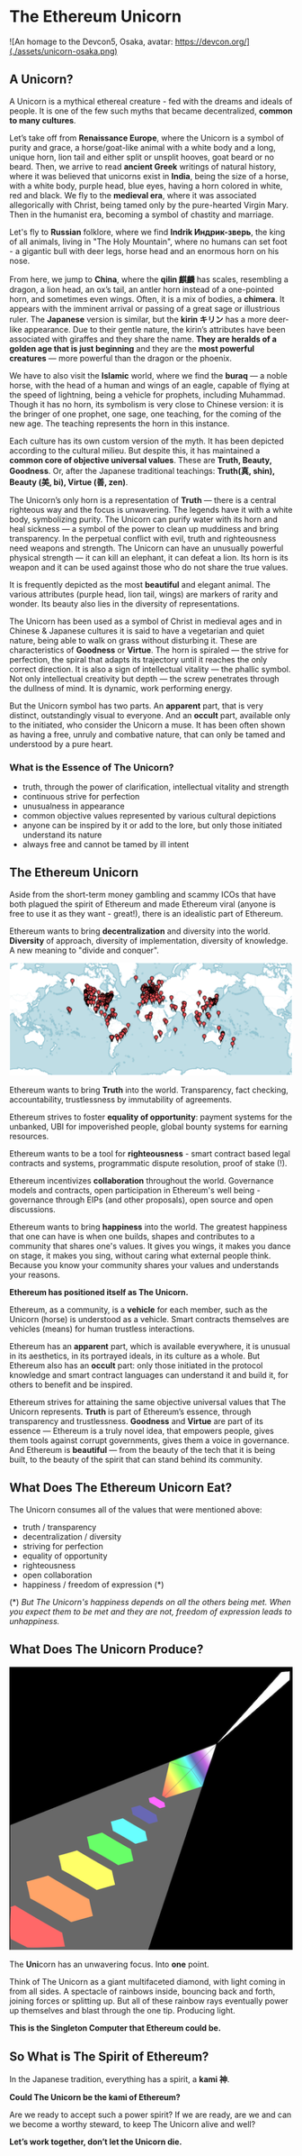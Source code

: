 # The Ethereum Unicorn

![An homage to the Devcon5, Osaka, avatar: https://devcon.org/](./assets/unicorn-osaka.png)

## A Unicorn?

A Unicorn is a mythical ethereal creature - fed with the dreams and ideals of people. It is one of the few such myths that became decentralized, **common to many cultures**.

Let’s take off from **Renaissance Europe**, where the Unicorn is a symbol of purity and grace, a horse/goat-like animal with a white body and a long, unique horn, lion tail and either split or unsplit hooves, goat beard or no beard. Then, we arrive to read **ancient Greek** writings of natural history, where it was believed that unicorns exist in **India**, being the size of a horse, with a white body, purple head, blue eyes, having a horn colored in white, red and black. We fly to the **medieval era**, where it was associated allegorically with Christ, being tamed only by the pure-hearted Virgin Mary. Then in the humanist era, becoming a symbol of chastity and marriage.

Let's fly to **Russian** folklore, where we find **Indrik Индрик-зверь**, the king of all animals, living in "The Holy Mountain", where no humans can set foot - a gigantic bull with deer legs, horse head and an enormous horn on his nose.

From here, we jump to **China**, where the **qilin 麒麟** has scales, resembling a dragon, a lion head, an ox’s tail, an antler horn instead of a one-pointed horn, and sometimes even wings. Often, it is a mix of bodies, a **chimera**. It appears with the imminent arrival or passing of a great sage or illustrious ruler. The **Japanese** version is similar, but the **kirin キリン** has a more deer-like appearance. Due to their gentle nature, the kirin’s attributes have been associated with giraffes and they share the name. **They are heralds of a golden age that is just beginning** and they are the **most powerful creatures** — more powerful than the dragon or the phoenix.

We have to also visit the **Islamic** world, where we find the **buraq** — a noble horse, with the head of a human and wings of an eagle, capable of flying at the speed of lightning, being a vehicle for prophets, including Muhammad. Though it has no horn, its symbolism is very close to Chinese version: it is the bringer of one prophet, one sage, one teaching, for the coming of the new age. The teaching represents the horn in this instance.

Each culture has its own custom version of the myth. It has been depicted according to the cultural milieu. But despite this, it has maintained a **common core of objective universal values**. These are **Truth, Beauty, Goodness**. Or, after the Japanese traditional teachings: **Truth(真, shin), Beauty (美, bi), Virtue (善, zen)**.

The Unicorn’s only horn is a representation of **Truth** — there is a central righteous way and the focus is unwavering. The legends have it with a white body, symbolizing purity. The Unicorn can purify water with its horn and heal sickness — a symbol of the power to clean up muddiness and bring transparency. In the perpetual conflict with evil, truth and righteousness need weapons and strength. The Unicorn can have an unusually powerful physical strength — it can kill an elephant, it can defeat a lion. Its horn is its weapon and it can be used against those who do not share the true values.

It is frequently depicted as the most **beautiful** and elegant animal. The various attributes (purple head, lion tail, wings) are markers of rarity and wonder. Its beauty also lies in the diversity of representations.

The Unicorn has been used as a symbol of Christ in medieval ages and in Chinese & Japanese cultures it is said to have a vegetarian and quiet nature, being able to walk on grass without disturbing it. These are characteristics of **Goodness** or **Virtue**. The horn is spiraled — the strive for perfection, the spiral that adapts its trajectory until it reaches the only correct direction. It is also a sign of intellectual vitality — the phallic symbol. Not only intellectual creativity but depth — the screw penetrates through the dullness of mind. It is dynamic, work performing energy.

But the Unicorn symbol has two parts. An **apparent** part, that is very distinct, outstandingly visual to everyone. And an **occult** part, available only to the initiated, who consider the Unicorn a muse. It has been often shown as having a free, unruly and combative nature, that can only be tamed and understood by a pure heart.


### What is the Essence of The Unicorn?

- truth, through the power of clarification, intellectual vitality and strength
- continuous strive for perfection
- unusualness in appearance
- common objective values represented by various cultural depictions
- anyone can be inspired by it or add to the lore, but only those initiated understand its nature
- always free and cannot be tamed by ill intent


## The Ethereum Unicorn

Aside from the short-term money gambling and scammy ICOs that have both plagued the spirit of Ethereum and made Ethereum viral (anyone is free to use it as they want - great!), there is an idealistic part of Ethereum.

Ethereum wants to bring **decentralization** and diversity into the world. **Diversity** of approach, diversity of implementation, diversity of knowledge. A new meaning to "divide and conquer".

![Ethereum Map](./assets/ethereum-map.png)

Ethereum wants to bring **Truth** into the world. Transparency, fact checking, accountability, trustlessness by immutability of agreements.

Ethereum strives to foster **equality of opportunity**: payment systems for the unbanked, UBI for impoverished people, global bounty systems for earning resources.

Ethereum wants to be a tool for **righteousness** - smart contract based legal contracts and systems, programmatic dispute resolution, proof of stake (!).

Ethereum incentivizes **collaboration** throughout the world. Governance models and contracts, open participation in Ethereum's well being - governance through EIPs (and other proposals), open source and open discussions.

Ethereum wants to bring **happiness** into the world. The greatest happiness that one can have is when one builds, shapes and contributes to a community that shares one's values. It gives you wings, it makes you dance on stage, it makes you sing, without caring what external people think. Because you know your community shares your values and understands your reasons.

**Ethereum has positioned itself as The Unicorn.**

Ethereum, as a community, is a **vehicle** for each member, such as the Unicorn (horse) is understood as a vehicle. Smart contracts themselves are vehicles (means) for human trustless interactions.

Ethereum has an **apparent** part, which is available everywhere, it is unusual in its aesthetics, in its portrayed ideals, in its culture as a whole. But Ethereum also has an **occult** part: only those initiated in the protocol knowledge and smart contract languages can understand it and build it, for others to benefit and be inspired.

Ethereum strives for attaining the same objective universal values that The Unicorn represents. **Truth** is part of Ethereum’s essence, through transparency and trustlessness. **Goodness** and **Virtue** are part of its essence — Ethereum is a truly novel idea, that empowers people, gives them tools against corrupt governments, gives them a voice in governance. And Ethereum is **beautiful** — from the beauty of the tech that it is being built, to the beauty of the spirit that can stand behind its community.

## What Does The Ethereum Unicorn Eat?

The Unicorn consumes all of the values that were mentioned above:
- truth / transparency
- decentralization / diversity
- striving for perfection
- equality of opportunity
- righteousness
- open collaboration
- happiness / freedom of expression (*)

(*) *But The Unicorn's happiness depends on all the others being met. When you expect them to be met and they are not, freedom of expression leads to unhappiness.*

## What Does The Unicorn Produce?

![Unicorn](./assets/unicorn.png)

The **Uni**corn has an unwavering focus. Into **one** point.

Think of The Unicorn as a giant multifaceted diamond, with light coming in from all sides. A spectacle of rainbows inside, bouncing back and forth, joining forces or splitting up. But all of these rainbow rays eventually power up themselves and blast through the one tip. Producing light.


**This is the Singleton Computer that Ethereum could be.**

## So What is The Spirit of Ethereum?

In the Japanese tradition, everything has a spirit, a **kami 神**.

**Could The Unicorn be the kami of Ethereum?**

Are we ready to accept such a power spirit? If we are ready, are we and can we become a worthy steward, to keep The Unicorn alive and well?

**Let’s work together, don’t let the Unicorn die.**
